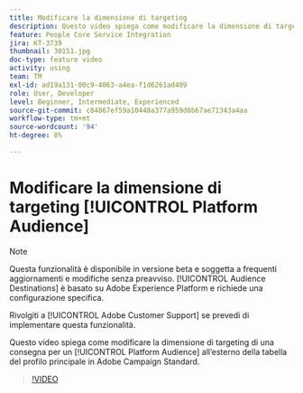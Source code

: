 ```yaml
---
title: Modificare la dimensione di targeting
description: Questo video spiega come modificare la dimensione di targeting di una distribuzione per un pubblico di Platform al di fuori della tabella del profilo principale in Adobe Campaign Standard.
feature: People Core Service Integration
jira: KT-3739
thumbnail: 30151.jpg
doc-type: feature video
activity: using
team: TM
exl-id: ad19a131-00c9-4063-a4ea-f1d6261ad409
role: User, Developer
level: Beginner, Intermediate, Experienced
source-git-commit: c84867ef59a10448a377a959d0b67ae71343a4aa
workflow-type: tm+mt
source-wordcount: '94'
ht-degree: 8%

---
```


# Modificare la dimensione di targeting [!UICONTROL Platform Audience]

>[!NOTE]
>
>Questa funzionalità è disponibile in versione beta e soggetta a frequenti aggiornamenti e modifiche senza preavviso. [!UICONTROL Audience Destinations] è basato su Adobe Experience Platform e richiede una configurazione specifica.
>
>Rivolgiti a [!UICONTROL Adobe Customer Support] se prevedi di implementare questa funzionalità.

Questo video spiega come modificare la dimensione di targeting di una consegna per un [!UICONTROL Platform Audience] all’esterno della tabella del profilo principale in Adobe Campaign Standard.

>[!VIDEO](https://video.tv.adobe.com/v/30151?quality=12&learn=on)
